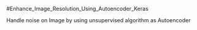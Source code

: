 #Enhance_Image_Resolution_Using_Autoencoder_Keras

Handle noise on Image  by using  unsupervised algorithm as Autoencoder
